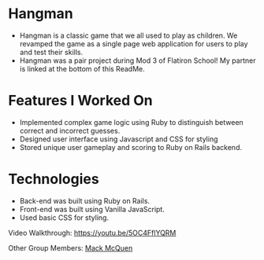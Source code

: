 # Hangman

* Hangman is a classic game that we all used to play as children. We revamped the game as a single page web application for users to play and test their skills.
* Hangman was a pair project during Mod 3 of Flatiron School! My partner is linked at the bottom of this ReadMe.

# Features I Worked On

* Implemented complex game logic using Ruby to distinguish between correct and incorrect guesses.
* Designed user interface using Javascript and CSS for styling
* Stored unique user gameplay and scoring to Ruby on Rails backend.

# Technologies

* Back-end was built using Ruby on Rails.
* Front-end was built using Vanilla JavaScript.
* Used basic CSS for styling.

Video Walkthrough: https://youtu.be/5OC4FflYQRM

Other Group Members: [Mack McQuen](github.com/mackmcquen)
